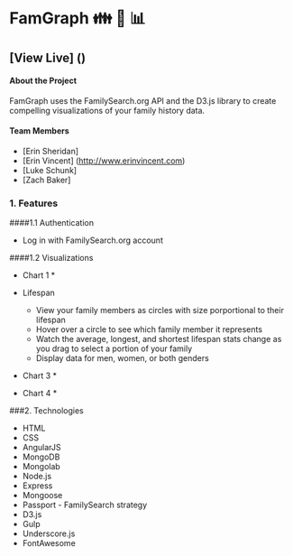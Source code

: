 # FamGraph  :family: :deciduous_tree: :bar_chart:
## [View Live] ()


#### About the Project

FamGraph uses the FamilySearch.org API and the D3.js library to create compelling visualizations of your family history data.

#### Team Members
* [Erin Sheridan] 
* [Erin Vincent] (http://www.erinvincent.com)
* [Luke Schunk] 
* [Zach Baker] 

### 1. Features

####1.1 Authentication
  * Log in with FamilySearch.org account

####1.2 Visualizations

  * Chart 1
    * 

  * Lifespan
    * View your family members as circles with size porportional to their lifespan
    * Hover over a circle to see which family member it represents
    * Watch the average, longest, and shortest lifespan stats change as you drag to select a portion of your family
    * Display data for men, women, or both genders

  * Chart 3
    * 

  * Chart 4
    * 



###2. Technologies
  * HTML
  * CSS
  * AngularJS
  * MongoDB
  * Mongolab
  * Node.js
  * Express
  * Mongoose
  * Passport - FamilySearch strategy
  * D3.js
  * Gulp
  * Underscore.js
  * FontAwesome

